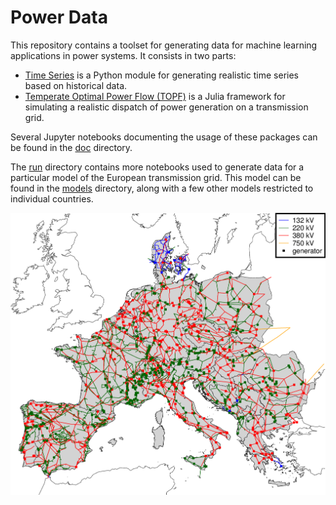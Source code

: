 Power Data
==========

This repository contains a toolset for generating data for machine learning applications in power systems. It consists in two parts:

- [Time Series](./TimeSeries) is a Python module for generating realistic time series based on historical data.
- [Temperate Optimal Power Flow (TOPF)](https://github.com/gillioz/TemperateOptimalPowerFlow.jl) is a Julia framework for simulating a realistic dispatch of power generation on a transmission grid.

Several Jupyter notebooks documenting the usage of these packages can be found in the [doc](./doc) directory.

The [run](./run) directory contains more notebooks used to generate data for a particular model of the European transmission grid.
This model can be found in the [models](./models) directory, along with a few other models restricted to individual countries.


![Map of the European transmission grid model](./models/figures/europe.png "The transmission grid model of continental Europe")

